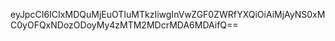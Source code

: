 eyJpcCI6ICIxMDQuMjEuOTIuMTkzIiwgInVwZGF0ZWRfYXQiOiAiMjAyNS0xMC0yOFQxNDozODoyMy4zMTM2MDcrMDA6MDAifQ==